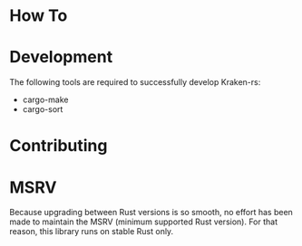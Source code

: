# How To

# Development

The following tools are required to successfully develop Kraken-rs:

* cargo-make
* cargo-sort

# Contributing

# MSRV

Because upgrading between Rust versions is so smooth, no effort has been
made to maintain the MSRV (minimum supported Rust version). For that reason,
this library runs on stable Rust only.
